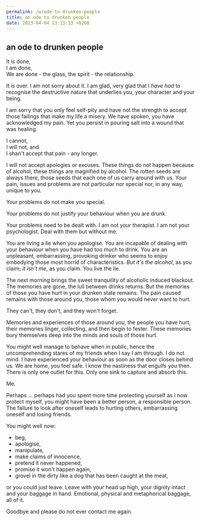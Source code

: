 ```yaml
---
permalink: /w/ode-to-drunken-people
title: an ode to drunken people
date: 2023-04-04 13:13:13 +0200
---
```


## an ode to drunken people

It is done,  
I am done,     
We are done - the glass, the spirit - the relationship.

It is over. I am not sorry about it. I am glad, very glad that I *have had* to recognise the destructive nature that underlies you, your character and your being.

I am sorry that you only feel self-pity and have not the strength to accept those failings that make my life a misery. We have spoken, you have acknowledged my pain. Yet you persist in pouring salt into a wound that was healing. 

I cannot,  
I will not, and  
I shan't accept that pain - any longer.

I will not accept apologies or excuses. These things do not happen because of alcohol, these things are magnified by alcohol. The rotten seeds are always there, those seeds that each one of us carry around with us. Your pain, issues and problems are not particular nor special nor, in any way, unique to you. 

Your problems do not make you special.

Your problems do not justify your behaviour when you are drunk.

Your problems need to be dealt with. I am not your therapist. I am not your psychologist. Deal with them but without me.

You are living a lie when you apologise. You are incapable of dealing with your behaviour when you have had too much to drink. You are an unpleasant, embarrassing, provoking drinker who seems to enjoy embodying those most horrid of characteristics. *But it's the alcohol*, as you claim; *it isn't me*, as you claim. You live the lie.

The next morning brings the sweet tranquility of alcoholic induced blackout. The memories are gone, the lull between drinks returns. But the memories of those you have hurt in your drunken state remains. The pain caused remains with those around you, those whom you would never want to hurt. 

They can't, they don't, and they won't forget.

Memories and experiences of those around you, the people you have hurt, their memories linger, collecting, and then begin to fester. These memories bury themselves deep into the minds and souls of those hurt.

You might well manage to behave when in public, hence the uncomprehending stares of my friends when I say I am through. I do not mind. I have experienced your behaviour as soon as the door closes behind us. We are home, you feel safe. I know the nastiness that engulfs you then. There is only one outlet for this. Only one sink to capture and absorb this.

Me.

Perhaps ... perhaps had you spent more time protecting yourself as I now protect myself, you might have been a better person, a responsible person. The failure to look after oneself leads to hurting others, embarrassing oneself and losing friends.

You might well now:

- beg, 
- apologise,
- manipulate,
- make claims of innocence,
- pretend it never happened,
- promise it won't happen again,
- grovel in the dirty like a dog that has been caught at the meat,

or you could just leave. Leave with your head up high, your dignity intact and your baggage in hand. Emotional, physical and metaphorical baggage, all of it.

Goodbye and please do not ever contact me again.

